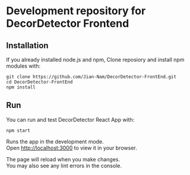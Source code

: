 # Development repository for DecorDetector Frontend

## Installation

If you already installed node.js and npm, 
Clone reposiory and install npm modules with:

```
git clone https://github.com/Jian-Nam/DecorDetector-FrontEnd.git
cd DecorDetector-FrontEnd
npm install
```

## Run 

You can run and test DecorDetector React App with:

```
npm start
```

Runs the app in the development mode.\
Open [http://localhost:3000](http://localhost:3000) to view it in your browser.

The page will reload when you make changes.\
You may also see any lint errors in the console.